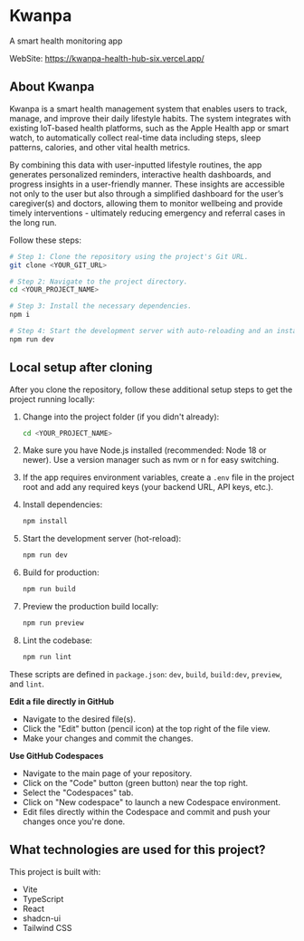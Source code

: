 # Kwanpa
A smart health monitoring app

WebSite: https://kwanpa-health-hub-six.vercel.app/

## About Kwanpa
Kwanpa is a smart health management system that enables users to track, manage, and improve their daily lifestyle habits. The system integrates with existing IoT-based health platforms, such as the Apple Health app or smart watch, to automatically collect real-time data including steps, sleep patterns, calories, and other vital health metrics. 

By combining this data with user-inputted lifestyle routines, the app generates personalized reminders, interactive health dashboards, and progress insights in a user-friendly manner. These insights are accessible not only to the user but also through a simplified dashboard for the user’s caregiver(s) and doctors, allowing them to monitor wellbeing and provide timely interventions - ultimately reducing emergency and referral cases in the long run. 


Follow these steps:

```sh
# Step 1: Clone the repository using the project's Git URL.
git clone <YOUR_GIT_URL>

# Step 2: Navigate to the project directory.
cd <YOUR_PROJECT_NAME>

# Step 3: Install the necessary dependencies.
npm i

# Step 4: Start the development server with auto-reloading and an instant preview.
npm run dev
```

## Local setup after cloning

After you clone the repository, follow these additional setup steps to get the project running locally:

1. Change into the project folder (if you didn't already):

	```sh
	cd <YOUR_PROJECT_NAME>
	```

2. Make sure you have Node.js installed (recommended: Node 18 or newer). Use a version manager such as nvm or n for easy switching.

3. If the app requires environment variables, create a `.env` file in the project root and add any required keys (your backend URL, API keys, etc.).

4. Install dependencies:

	```sh
	npm install
	```

5. Start the development server (hot-reload):

	```sh
	npm run dev
	```

6. Build for production:

	```sh
	npm run build
	```

7. Preview the production build locally:

	```sh
	npm run preview
	```

8. Lint the codebase:

	```sh
	npm run lint
	```

These scripts are defined in `package.json`: `dev`, `build`, `build:dev`, `preview`, and `lint`.


**Edit a file directly in GitHub**

- Navigate to the desired file(s).
- Click the "Edit" button (pencil icon) at the top right of the file view.
- Make your changes and commit the changes.

**Use GitHub Codespaces**

- Navigate to the main page of your repository.
- Click on the "Code" button (green button) near the top right.
- Select the "Codespaces" tab.
- Click on "New codespace" to launch a new Codespace environment.
- Edit files directly within the Codespace and commit and push your changes once you're done.

## What technologies are used for this project?

This project is built with:

- Vite
- TypeScript
- React
- shadcn-ui
- Tailwind CSS



